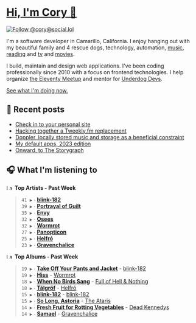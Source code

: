 # [Hi, I'm Cory 👋](https://coryd.dev)

[![Follow @cory@social.lol](https://img.shields.io/mastodon/follow/109606224363698309?domain=https%3A%2F%2Fsocial.lol&style=for-the-badge&logo=Mastodon&logoColor=white&labelColor=6364FF)](https://social.lol/@cory)

I'm a software developer in Camarillo, California. I enjoy hanging out with my beautiful family and 4 rescue dogs, technology, automation, [music](https://last.fm/user/coryd_), [reading](https://app.thestorygraph.com/profile/coryd) and [tv](https://trakt.tv/users/cdransf) and [movies](https://trakt.tv/users/cdransf).

I build, maintain and design web applications. I've been coding professionally since 2010 with a focus on frontend technologies. I help organize [the Eleventy Meetup](https://11tymeetup.dev/) and mentor for [Underdog Devs](https://www.underdogdevs.org/).

[See what I'm doing now.](https://coryd.dev/now)

## 📝 Recent posts

<!-- BLOGPOSTS:START -->
- [Check in to your personal site](https://coryd.dev/posts/2023/check-in-to-your-personal-site/)
- [Hacking together a Tweekly.fm replacement](https://coryd.dev/posts/2023/hacking-together-a-tweeklyfm-repalcement/)
- [Doppler, locally stored music and storage as a beneficial constraint](https://coryd.dev/posts/2023/locally-stored-music-and-storage-as-a-meaningful-constraint/)
- [My default apps, 2023 edition](https://coryd.dev/posts/2023/default-apps-2023/)
- [Onward, to The Storygraph](https://coryd.dev/posts/2023/onward-to-the-storygraph/)
<!-- BLOGPOSTS:END -->

## 🎧 What I'm listening to

<!--START_LASTFM_ARTISTS:{"period": "7day", "rows": 8}-->
<a href="https://last.fm" target="_blank"><img src="https://user-images.githubusercontent.com/17434202/215290617-e793598d-d7c9-428f-9975-156db1ba89cc.svg" alt="Last.fm Logo" width="18" height="13"/></a> **Top Artists - Past Week**

> `41 ▶️` ∙ **[blink-182](https://www.last.fm/music/blink-182)**<br/>
> `39 ▶️` ∙ **[Portrayal of Guilt](https://www.last.fm/music/Portrayal+of+Guilt)**<br/>
> `35 ▶️` ∙ **[Envy](https://www.last.fm/music/Envy)**<br/>
> `32 ▶️` ∙ **[Osees](https://www.last.fm/music/Osees)**<br/>
> `32 ▶️` ∙ **[Wormrot](https://www.last.fm/music/Wormrot)**<br/>
> `27 ▶️` ∙ **[Panopticon](https://www.last.fm/music/Panopticon)**<br/>
> `25 ▶️` ∙ **[Helfró](https://www.last.fm/music/Helfr%C3%B3)**<br/>
> `23 ▶️` ∙ **[Gravenchalice](https://www.last.fm/music/Gravenchalice)**<br/>
<!--END_LASTFM_ARTISTS-->

<!--START_LASTFM_ALBUMS:{"period": "7day", "rows": 8}-->
<a href="https://last.fm" target="_blank"><img src="https://user-images.githubusercontent.com/17434202/215290617-e793598d-d7c9-428f-9975-156db1ba89cc.svg" alt="Last.fm Logo" width="18" height="13"/></a> **Top Albums - Past Week**

> `19 ▶️` ∙ **[Take Off Your Pants and Jacket](https://www.last.fm/music/blink-182/Take+Off+Your+Pants+and+Jacket)** - [blink-182](https://www.last.fm/music/blink-182)<br/>
> `19 ▶️` ∙ **[Hiss](https://www.last.fm/music/Wormrot/Hiss)** - [Wormrot](https://www.last.fm/music/Wormrot)<br/>
> `18 ▶️` ∙ **[When No Birds Sang](https://www.last.fm/music/Full+of+Hell+&+Nothing/When+No+Birds+Sang)** - [Full of Hell & Nothing](https://www.last.fm/music/Full+of+Hell+&+Nothing)<br/>
> `18 ▶️` ∙ **[Tálgröf](https://www.last.fm/music/Helfr%C3%B3/T%C3%A1lgr%C3%B6f)** - [Helfró](https://www.last.fm/music/Helfr%C3%B3)<br/>
> `15 ▶️` ∙ **[blink-182](https://www.last.fm/music/blink-182/blink-182)** - [blink-182](https://www.last.fm/music/blink-182)<br/>
> `15 ▶️` ∙ **[So Long, Astoria](https://www.last.fm/music/The+Ataris/So+Long,+Astoria)** - [The Ataris](https://www.last.fm/music/The+Ataris)<br/>
> `14 ▶️` ∙ **[Fresh Fruit for Rotting Vegetables](https://www.last.fm/music/Dead+Kennedys/Fresh+Fruit+for+Rotting+Vegetables)** - [Dead Kennedys](https://www.last.fm/music/Dead+Kennedys)<br/>
> `14 ▶️` ∙ **[Samael](https://www.last.fm/music/Gravenchalice/Samael)** - [Gravenchalice](https://www.last.fm/music/Gravenchalice)<br/>
<!--END_LASTFM_ALBUMS-->
